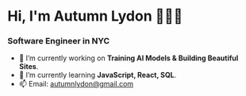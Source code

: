 <h1 align="left">Hi, I'm Autumn Lydon 👩🏻‍💻</h1>
<h3 align="left">Software Engineer in NYC</h3>

- 👀 I’m currently working on **Training AI Models & Building Beautiful Sites**.
- 🌱 I’m currently learning **JavaScript, React, SQL**.
- 📫 Email: autumnlydon@gmail.com

<!---
autumnlydon/autumnlydon is a ✨ special ✨ repository because its `README.md` (this file) appears on your GitHub profile.
You can click the Preview link to take a look at your changes.
--->
